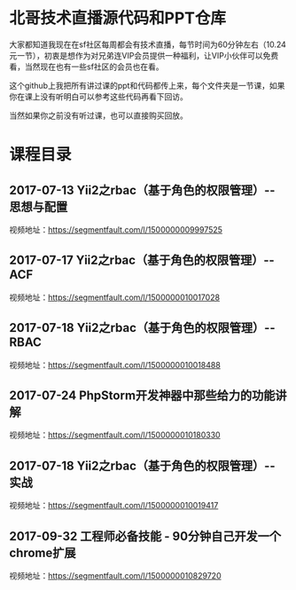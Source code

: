 # 北哥技术直播源代码和PPT仓库
大家都知道我现在在sf社区每周都会有技术直播，每节时间为60分钟左右（10.24元一节），初衷是想作为对兄弟连VIP会员提供一种福利，让VIP小伙伴可以免费看，当然现在也有一些sf社区的会员也在看。

这个github上我把所有讲过课的ppt和代码都传上来，每个文件夹是一节课，如果你在课上没有听明白可以参考这些代码再看下回访。

当然如果你之前没有听过课，也可以直接购买回放。

# 课程目录
## 2017-07-13 Yii2之rbac（基于角色的权限管理）-- 思想与配置
视频地址：https://segmentfault.com/l/1500000009997525

## 2017-07-17 Yii2之rbac（基于角色的权限管理）-- ACF
视频地址：https://segmentfault.com/l/1500000010017028

## 2017-07-18 Yii2之rbac（基于角色的权限管理）-- RBAC
视频地址：https://segmentfault.com/l/1500000010018488

## 2017-07-24 PhpStorm开发神器中那些给力的功能讲解
视频地址：https://segmentfault.com/l/1500000010180330

## 2017-07-18 Yii2之rbac（基于角色的权限管理）-- 实战
视频地址：https://segmentfault.com/l/1500000010019417

## 2017-09-32 工程师必备技能 - 90分钟自己开发一个chrome扩展
视频地址：https://segmentfault.com/l/1500000010829720